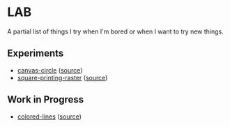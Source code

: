 # LAB
A partial list of things I try when I'm bored or when I want to try new things.

## Experiments
- [canvas-circle](https://lab.lissandre.fr/experiments/canvas-circle) ([source](experiments/canvas-circle/))
- [square-printing-raster](https://lab.lissandre.fr/experiments/square-printing-raster) ([source](experiments/square-printing-raster/))

## Work in Progress
- [colored-lines](https://lab.lissandre.fr/experiments/colored-lines) ([source](experiments/colored-lines/))